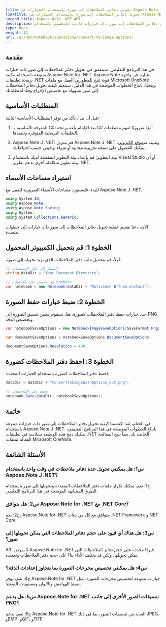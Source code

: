```yaml
---
title: تحويل دفاتر الملاحظات إلى صورة باستخدام الخيارات في Aspose Note .NET
linktitle: تحويل دفاتر الملاحظات إلى صورة باستخدام الخيارات في Aspose Note .NET
second_title: Aspose.Note .NET API
description: تعرف على كيفية تحويل دفاتر الملاحظات إلى صور ذات خيارات قابلة للتخصيص باستخدام Aspose.Note لـ .NET.
type: docs
weight: 13
url: /ar/net/notebook-operations/convert-to-image-options/
---
```

## مقدمة

في هذا البرنامج التعليمي، سنتعمق في تحويل دفاتر الملاحظات إلى صور ذات خيارات متنوعة باستخدام مكتبة Aspose.Note for .NET. Aspose.Note عبارة عن واجهة برمجة تطبيقات .NET قوية تتيح للمطورين العمل مع ملفات Microsoft OneNote برمجيًا. باتباع الخطوات الموضحة في هذا الدليل، ستتعلم كيفية تحويل دفاتر الملاحظات إلى صور بسهولة مع تخصيص الإخراج وفقًا لمتطلباتك.

## المتطلبات الأساسية

قبل أن نبدأ، تأكد من توفر المتطلبات الأساسية التالية:

1. المعرفة الأساسية بـ C#: يعد الإلمام بلغة برمجة C# أمرًا ضروريًا لفهم مقتطفات التعليمات البرمجية المتوفرة وتنفيذها.

2.  Aspose.Note لـ .NET: قم بتنزيل Aspose.Note لـ .NET وتثبيته من[موقع إلكتروني](https://releases.aspose.com/note/net/). يمكنك الحصول على نسخة تجريبية مجانية أو شراء ترخيص حسب احتياجاتك.

3. بيئة التطوير: قم بإعداد بيئة التطوير المفضلة لديك باستخدام Visual Studio أو أي بيئة تطوير متكاملة أخرى تدعم تطوير .NET.

## استيراد مساحات الأسماء

للبدء، فلنستورد مساحات الأسماء الضرورية للعمل مع Aspose.Note لـ .NET.

```csharp
using System.IO;
using Aspose.Note;
using Aspose.Note.Saving;
using System;
using System.Collections.Generic;
```

الآن، دعنا نقسم عملية تحويل دفاتر الملاحظات إلى صور ذات خيارات إلى خطوات متعددة.

## الخطوة 1: قم بتحميل الكمبيوتر المحمول

أولاً، قم بتحميل ملف دفتر الملاحظات الذي تريد تحويله إلى صورة.

```csharp
// المسار إلى دليل المستندات.
string dataDir = "Your Document Directory";

// قم بتحميل دفتر ملاحظات OneNote
var notebook = new Notebook(dataDir + "Notizbuch �ffnen.onetoc2");
```

## الخطوة 2: ضبط خيارات حفظ الصورة

حدد خيارات حفظ دفتر الملاحظات كصورة. هنا، سنقوم بتعيين تنسيق الصورة إلى PNG وتخصيص الدقة.

```csharp
var notebookSaveOptions = new NotebookImageSaveOptions(SaveFormat.Png);

var documentSaveOptions = notebookSaveOptions.DocumentSaveOptions;

documentSaveOptions.Resolution = 400;
```

## الخطوة 3: احفظ دفتر الملاحظات كصورة

احفظ دفتر الملاحظات كصورة باستخدام الخيارات المحددة.

```csharp
dataDir = dataDir + "ConvertToImageWithOptions_out.png";

// احفظ دفتر الملاحظات
notebook.Save(dataDir, notebookSaveOptions);
```

## خاتمة

في الختام، لقد اكتشفنا كيفية تحويل دفاتر الملاحظات إلى صور ذات خيارات متنوعة باستخدام Aspose.Note لـ .NET. باتباع الخطوات الموضحة في هذا البرنامج التعليمي، يمكنك دمج هذه الوظيفة بسلاسة في تطبيقات .NET الخاصة بك، مما يتيح المعالجة الفعالة لملفات Microsoft OneNote.

## الأسئلة الشائعة

### س1: هل يمكنني تحويل عدة دفاتر ملاحظات في وقت واحد باستخدام Aspose.Note لـ .NET؟

ج1: نعم، يمكنك تكرار ملفات دفتر الملاحظات المتعددة وتحويلها إلى صور باستخدام الطرق المشابهة الموضحة في هذا البرنامج التعليمي.

### س2: هل يتوافق Aspose.Note for .NET مع .NET Core؟

ج2: نعم، Aspose.Note for .NET متوافق مع كل من بيئات .NET Framework و.NET Core.

### س3: هل هناك أي قيود على حجم دفاتر الملاحظات التي يمكن تحويلها إلى صور؟

A3: لا يفرض Aspose.Note for .NET قيودًا محددة على حجم دفاتر الملاحظات التي يمكن تحويلها، ولكن قد يختلف الأداء بناءً على حجم دفتر الملاحظات وتعقيده.

### س4: هل يمكنني تخصيص مخرجات الصورة بما يتجاوز إعدادات الدقة؟

ج4: نعم، يوفر Aspose.Note for .NET خيارات متنوعة لتخصيص مخرجات الصورة، مثل ضبط الهوامش والألوان ومستويات الضغط.

### س5: هل يدعم Aspose.Note for .NET تنسيقات الصور الأخرى إلى جانب PNG؟

ج5: نعم، يدعم Aspose.Note for .NET العديد من تنسيقات الصور، بما في ذلك JPEG، وBMP، وGIF، وTIFF.